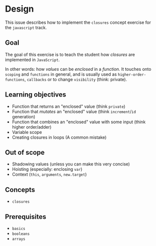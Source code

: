 # Design

This issue describes how to implement the `closures` concept exercise for the `javascript` track.

## Goal

The goal of this exercise is to teach the student how _closures_ are implemented in `JavaScript`.

In other words: how _values_ can be _enclosed_ in a _function_. It touches onto `scoping` and `functions` in general, and is usually used as `higher-order-functions`, `callbacks` or to change `visibility` (think: private).

## Learning objectives

- Function that returns an "enclosed" value (think `private`)
- Function that _mutates_ an "enclosed" value (think `increment`/`id` generation)
- Function that combines an "enclosed" value with some input (think higher order/adder)
- Variable scope
- Creating closures in loops (A common mistake)

## Out of scope

- Shadowing values (unless you can make this very concise)
- Hoisting (especially: enclosing `var`)
- Context (`this`, `arguments`, `new.target`)

## Concepts

- `closures`

## Prerequisites

- `basics`
- `booleans`
- `arrays`
